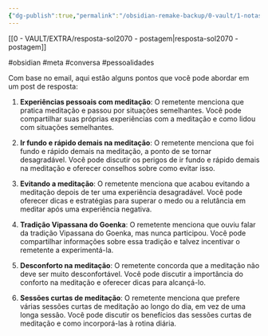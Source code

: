 ```yaml
---
{"dg-publish":true,"permalink":"/obsidian-remake-backup/0-vault/1-notas-literais/insight-pensamento-e-meditacao/resposta-sol2070/","tags":["obsidian","meta","conversa"],"dgHomeLink":true,"dgShowLocalGraph":true,"dgShowFileTree":true,"dgEnableSearch":true,"noteIcon":""}
---
```


[[0 - VAULT/EXTRA/resposta-sol2070 - postagem\|resposta-sol2070 - postagem]]

#obsidian #meta #conversa #pessoalidades 


Com base no email, aqui estão alguns pontos que você pode abordar em um post de resposta:

1. **Experiências pessoais com meditação**: O remetente menciona que pratica meditação e passou por situações semelhantes. Você pode compartilhar suas próprias experiências com a meditação e como lidou com situações semelhantes.
    
2. **Ir fundo e rápido demais na meditação**: O remetente menciona que foi fundo e rápido demais na meditação, a ponto de se tornar desagradável. Você pode discutir os perigos de ir fundo e rápido demais na meditação e oferecer conselhos sobre como evitar isso.
    
3. **Evitando a meditação**: O remetente menciona que acabou evitando a meditação depois de ter uma experiência desagradável. Você pode oferecer dicas e estratégias para superar o medo ou a relutância em meditar após uma experiência negativa.
    
4. **Tradição Vipassana do Goenka**: O remetente menciona que ouviu falar da tradição Vipassana do Goenka, mas nunca participou. Você pode compartilhar informações sobre essa tradição e talvez incentivar o remetente a experimentá-la.
    
5. **Desconforto na meditação**: O remetente concorda que a meditação não deve ser muito desconfortável. Você pode discutir a importância do conforto na meditação e oferecer dicas para alcançá-lo.
    
6. **Sessões curtas de meditação**: O remetente menciona que prefere várias sessões curtas de meditação ao longo do dia, em vez de uma longa sessão. Você pode discutir os benefícios das sessões curtas de meditação e como incorporá-las à rotina diária.